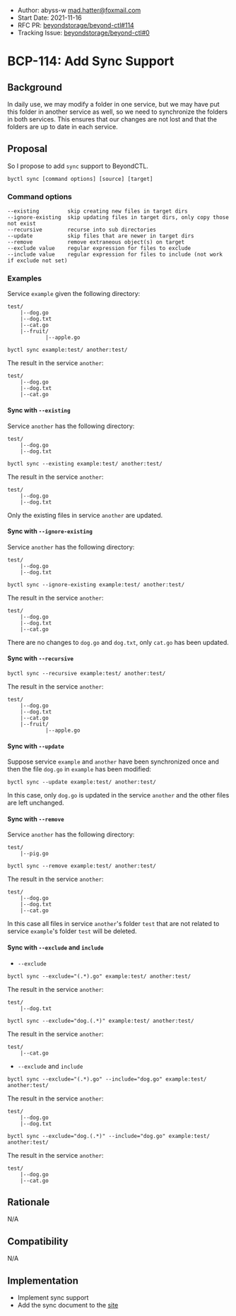 - Author: abyss-w <mad.hatter@foxmail.com>
- Start Date: 2021-11-16
- RFC PR: [beyondstorage/beyond-ctl#114](https://github.com/beyondstorage/beyond-ctl/pull/114)
- Tracking Issue: [beyondstorage/beyond-ctl#0](https://github.com/beyondstorage/beyond-ctl/issues/0)

# BCP-114: Add Sync Support

## Background

In daily use, we may modify a folder in one service, but we may have put this folder in another service as well, so we need to synchronize the folders in both services. This ensures that our changes are not lost and that the folders are up to date in each service.

## Proposal

So I propose to add `sync` support to BeyondCTL.

```
byctl sync [command options] [source] [target]
```

### Command options

```
--existing         skip creating new files in target dirs
--ignore-existing  skip updating files in target dirs, only copy those not exist
--recursive        recurse into sub directories
--update           skip files that are newer in target dirs
--remove           remove extraneous object(s) on target
--exclude value    regular expression for files to exclude
--include value    regular expression for files to include (not work if exclude not set)
```

### Examples

Service `example` given the following directory:

```
test/
	|--dog.go
	|--dog.txt
	|--cat.go
	|--fruit/
		    |--apple.go
```

```
byctl sync example:test/ another:test/
```

The result in the service `another`:

```
test/
	|--dog.go
	|--dog.txt
	|--cat.go
```

#### Sync with `--existing`

Service `another` has the following directory:

```
test/
	|--dog.go
	|--dog.txt
```

```
byctl sync --existing example:test/ another:test/
```

The result in the service `another`:

```
test/
	|--dog.go
	|--dog.txt
```

Only the existing files in service `another` are updated.

#### Sync with `--ignore-existing`

Service `another` has the following directory:

```
test/
	|--dog.go
	|--dog.txt
```

```
byctl sync --ignore-existing example:test/ another:test/
```

The result in the service `another`:

```
test/
	|--dog.go
	|--dog.txt
	|--cat.go
```

There are no changes to `dog.go` and `dog.txt`, only `cat.go` has been updated.

#### Sync with `--recursive`

```
byctl sync --recursive example:test/ another:test/
```

The result in the service `another`:

```
test/
	|--dog.go
	|--dog.txt
	|--cat.go
	|--fruit/
	   	    |--apple.go
```

#### Sync with `--update`

Suppose service `example` and `another` have been synchronized once and then the file `dog.go` in `example` has been modified:

```
byctl sync --update example:test/ another:test/
```

In this case, only `dog.go` is updated in the service `another` and the other files are left unchanged.

#### Sync with `--remove`

Service `another` has the following directory:

```
test/
	|--pig.go
```

```
byctl sync --remove example:test/ another:test/
```

The result in the service `another`:

```
test/
	|--dog.go
	|--dog.txt
	|--cat.go
```

In this case all files in service `another`'s folder `test` that are not related to service `example`'s folder `test` will be deleted.

#### Sync with `--exclude` and `include`

- `--exclude`

```
byctl sync --exclude="(.*).go" example:test/ another:test/
```

The result in the service `another`:

```
test/
	|--dog.txt
```

````
byctl sync --exclude="dog.(.*)" example:test/ another:test/
````

The result in the service `another`:

```
test/
	|--cat.go
```

- `--exclude` and `include`

```
byctl sync --exclude="(.*).go" --include="dog.go" example:test/ another:test/
```

The result in the service `another`:

```
test/
	|--dog.go
	|--dog.txt
```

```
byctl sync --exclude="dog.(.*)" --include="dog.go" example:test/ another:test/
```

The result in the service `another`:

```
test/
	|--dog.go
	|--cat.go
```

## Rationale

N/A

## Compatibility

N/A

## Implementation

- Implement sync support
- Add the sync document to the [site](https://github.com/beyondstorage/site)